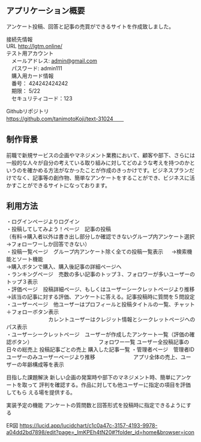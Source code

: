 
## アプリケーション概要  
アンケート投稿、回答と記事の売買ができるサイトを作成致しました。

接続先情報  
URL http://lgtm.online/    
テスト用アカウント  
　メールアドレス: admin@gmail.com  
　パスワード: admin111  
　購入用カード情報  
　番号： 424242424242  
　期限： 5/22  
　セキュリティコード：123    

Githubリポジトリ  
https://github.com/tanimotoKoji/text-31024　　 
## 制作背景  
前職で新規サービスの企画やマネジメント業務において、顧客や部下、さらには一般的な人々が自分の考えている取り組みに対してどのような考えを持つのかというのを確かめる方法がなかったことが作成のきっかけです。ビジネスプランだけでなく、記事等の創作物、簡単なアンケートをすることができ、ビジネスに活かすことができるサイトになっております。　　
     
 ## 利用方法  
・ログインページよりログイン  
・投稿してしてみよう！ページ　記事の投稿  
（有料→購入者以外は書き出し部分しか確認できないグループ内アンケート選択→フォローワーしか回答できない）  
・投稿一覧ページ　グループ内アンケート除く全ての投稿一覧表示  　
→検索機能とソート機能  
→購入ボタンで購入、購入後記事の詳細ページへ  
・ランキングページ　売数の多い記事のトップ３、フォロワーが多いユーザーのトップ３表示  
・評価ページ　投稿詳細ページ、もしくはユーザーシークレットページより推移  
→該当の記事に対する評価、アンケートに答える。記事投稿時に質問を５問設定  
・ユーザーページ　他ユーザーはプロフィールと投稿タイトルの一覧、チャット＋フォローボタン表示  
　　　　　　　　カレントユーザーはクレジット情報とシークレットページへのパス表示  
・ユーザーシークレットページ　ユーザーが作成したアンケート一覧（評価の確認ボタン）
　　　　　　　　　　　　 フォロワー一覧
                     ユーザー全投稿記事の日々の総売上
                     投稿記事ごとの売上
                     購入した記事一覧
・管理者ページ　管理者IDユーザーのみユーザーページより推移
　　　　　　　アプリ全体の売上、ユーザーの年齢構成等を表示
       
 目指した課題解決
 新しい企画の発案時や部下のマネジメント時、簡単にアンケートを取って
 評判を確認する。作品に対しても他ユーザーに指定の項目を評価してもら
 える場を提供する。
 
 実装予定の機能
 アンケートの質問数と回答形式を投稿時に指定できるようにする
 
 ER図
 https://lucid.app/lucidchart/c1c0a47c-3157-4193-9978-a04dd2bd7898/edit?page=_ImKPEh4tN20#?folder_id=home&browser=icon
       
       
             　　　　　　
